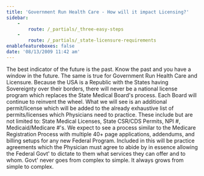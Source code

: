 ```yaml
---
title: 'Government Run Health Care - How will it impact Licensing?'
sidebar:
    -
        route: /_partials/_three-easy-steps
    -
        route: /_partials/_state-licensure-requirements
enablefeatureboxes: false
date: '08/13/2009 11:42 am'
---
```


<p>The best indicator of the future is the past. Know the past and you have a window in the future. The same is true for Government Run Health Care and Licensure. Because the USA is a Republic with the States having Sovereignty over their borders, there will never be a national license program which replaces the State Medical Board's process. Each Board will continue to reinvent the wheel. What we will see is an additional permit/license which will be added to the already exhaustive list of permits/licenses which Physicians need to practice. These include but are not limited to: State Medical Licenses, State CSR/CDS Permits, NPI #, Medicaid/Medicare #'s. We expect to see a process similar to the Medicare Registration Process with multiple 40+ page applications, addendums, and billing setups for any new Federal Program. Included in this will be practice agreements which the Physician must agree to abide by in essence allowing the Federal Govt' to dictate to them what services they can offer and to whom. Govt' never goes from complex to simple. It always grows from simple to complex.</p>